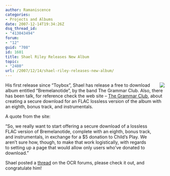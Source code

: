 ```yaml
---
author: Ramaniscence
categories:
- Projects and Albums
date: 2007-12-14T19:34:26Z
dsq_thread_id:
- "413043494"
forum:
- "12"
guid: "708"
id: 1601
title: Shael Riley Releases New Album
topic:
- "2480"
url: /2007/12/14/shael-riley-releases-new-album/
---
```


<img border="0" align="right" src="images/newsMisc/gc-brem.png" />
  
His first release since &#8220;Toybox&#8221;, Shael has release a free to download album entitled &#8220;Bremelanotide&#8221;, by the band The Grammar Club. Also, there has been talk, for reference check the web site &#8211; <a href="http://thegrammarclub.com/" target="_blank">The Grammar Club</a>, about creating a secure download for an FLAC lossless version of the album with an eighth, bonus track, and instrumentals.

A quote from the site:

<div class="quoted-text">
  &#8220;So, we really want to start offering a secure download of a lossless<br /> FLAC version of Bremelanotide, complete with an eighth, bonus track,<br /> and instrumentals, in exchange for a $5 donation to Child&rsquo;s Play. We<br /> aren&rsquo;t sure how, though, to make that work logistically, with regards<br /> to setting up a page that would allow only users who&rsquo;ve donated to<br /> download.&#8221;
</div>

Shael posted a <a href="http://www.ocremix.org/forums/showthread.php?t=13691" target="_blank">thread</a> on the OCR forums, please check it out, and congratulate him!